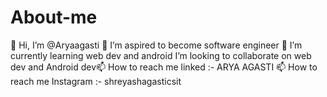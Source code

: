 # About-me
👋 Hi, I’m @Aryaagasti 👀 I’m aspired to become software engineer 🌱 I’m currently learning web dev and android I’m looking to collaborate on  web dev and Android dev📫 How to reach me linked :- ARYA AGASTI 📫 How to reach me Instagram :- shreyashagasticsit
